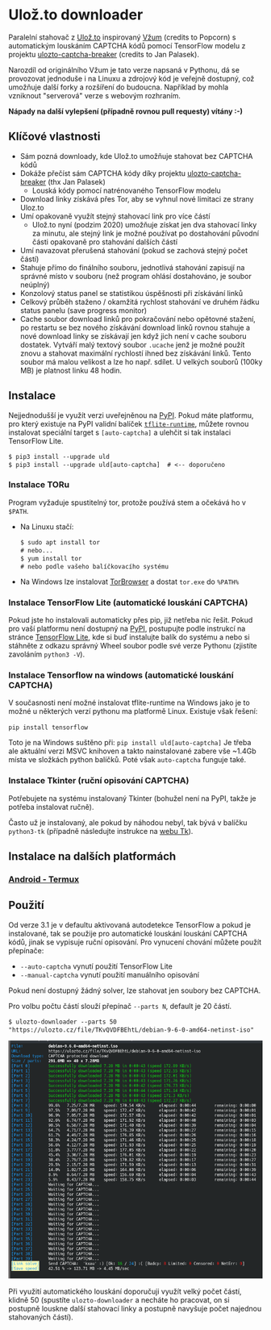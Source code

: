 # Ulož.to downloader

Paralelní stahovač z [Ulož.to](http://ulozto.cz) inspirovaný
[Vžum](http://vzum.8u.cz/) (credits to Popcorn) s automatickým louskáním CAPTCHA
kódů pomocí TensorFlow modelu z projektu
[ulozto-captcha-breaker](https://github.com/JanPalasek/ulozto-captcha-breaker)
(credits to Jan Palasek).

Narozdíl od originálního Vžum je tato verze napsaná v Pythonu, dá se provozovat
jednoduše i na Linuxu a zdrojový kód je veřejně dostupný, což umožňuje další
forky a rozšíření do budoucna. Například by mohla vzniknout "serverová" verze
s webovým rozhraním.

**Nápady na další vylepšení (případně rovnou pull requesty) vítány :-)**

## Klíčové vlastnosti

* Sám pozná downloady, kde Ulož.to umožňuje stahovat bez CAPTCHA kódů
* Dokáže přečíst sám CAPTCHA kódy díky projektu
  [ulozto-captcha-breaker](https://github.com/JanPalasek/ulozto-captcha-breaker) (thx Jan Palasek)
  * Louská kódy pomocí natrénovaného TensorFlow modelu
* Download linky získává přes Tor, aby se vyhnul nové limitaci ze strany Uloz.to
* Umí opakovaně využít stejný stahovací link pro více částí
  * Ulož.to nyní (podzim 2020) umožňuje získat jen dva stahovací linky za
    minutu, ale stejný link je možné používat po dostahování původní části
    opakovaně pro stahování dalších částí
* Umí navazovat přerušená stahování (pokud se zachová stejný počet částí)
* Stahuje přímo do finálního souboru, jednotlivá stahování zapisují na správné
  místo v souboru (než program ohlásí dostahováno, je soubor neúplný)
* Konzolový status panel se statistikou úspěšnosti při získávání linků
* Celkový průběh staženo / okamžitá rychlost stahování ve druhém řádku status panelu (save progress monitor)
* Cache soubor download linků pro pokračování nebo opětovné stažení, po restartu se bez nového
  získávání download linků rovnou stahuje a nové download linky se získávají jen když jich není
  v cache souboru dostatek. Vytváří malý textový soubor `.ucache` jenž je možné použít znovu
  a stahovat maximální rychlostí ihned bez získávání linků. Tento soubor má malou velikost
  a lze ho např. sdílet. U velkých souborů (100ky MB) je platnost linku 48 hodin.

## Instalace

Nejjednodušší je využít verzi uveřejněnou na [PyPI](https://pypi.org/project/ulozto-downloader/).
Pokud máte platformu, pro který existuje na PyPI validní balíček
[`tflite-runtime`](https://pypi.org/project/tflite-runtime/), můžete rovnou
instalovat speciální target s `[auto-captcha]` a ulehčit si tak instalaci
TensorFlow Lite.

[//]: <> (nazev bude platit jen pro tuto verzi urcenou pro testovani novych funkci a oprav)
```shell
$ pip3 install --upgrade uld
$ pip3 install --upgrade uld[auto-captcha]  # <-- doporučeno
```

### Instalace TORu

Program vyžaduje spustitelný tor, protože používá stem a očekává ho v `$PATH`.

* Na Linuxu stačí:

  ```shell
  $ sudo apt install tor
  # nebo...
  $ yum install tor
  # nebo podle vašeho balíčkovacího systému
  ```

* Na Windows lze instalovat [TorBrowser](https://www.torproject.org/download/)
  a dostat `tor.exe` do `%PATH%`

### Instalace TensorFlow Lite (automatické louskání CAPTCHA)

Pokud jste ho instalovali automaticky přes pip, již netřeba nic řešit. Pokud pro
vaší platformu není dostupný na [PyPI](https://pypi.org/project/tflite-runtime/),
postupujte podle instrukcí na stránce [TensorFlow Lite](https://www.tensorflow.org/lite/guide/python),
kde si buď instalujte balík do systému a nebo si stáhněte z odkazu správný Wheel
soubor podle své verze Pythonu (zjistíte zavoláním `python3 -V`).

### Instalace Tensorflow na windows (automatické louskání CAPTCHA)

V současnosti není možné instalovat tflite-runtime na Windows jako je to možné u některých verzí pythonu ma platformě Linux.
Existuje však řešení:

`pip install tensorflow`

Toto je na Windows suštěno při: `pip install uld[auto-captcha]`
Je třeba ale aktuální verzi MSVC knihoven a takto nainstalované zabere vše ~1.4Gb místa ve složkách python balíčků. Poté však `auto-captcha` funguje také.

### Instalace Tkinter (ruční opisování CAPTCHA)

Potřebujete na systému instalovaný Tkinter (bohužel není na PyPI, takže je
potřeba instalovat ručně).

Často už je instalovaný, ale pokud by náhodou nebyl, tak bývá v balíčku
`python3-tk` (případně následujte instrukce na
[webu Tk](https://tkdocs.com/tutorial/install.html)).

## Instalace na dalších platformách

### [Android - Termux](doc/install.md)

## Použití

Od verze 3.1 je v defaultu aktivovaná autodetekce TensorFlow a pokud je instalované,
tak se použije pro automatické louskání louskání CAPTCHA kódů, jinak se vypisuje
ruční opisování. Pro vynucení chování můžete použít přepínače:

* `--auto-captcha` vynutí použití TensorFlow Lite
* `--manual-captcha` vynutí použití manuálního opisování

Pokud není dostupný žádný solver, lze stahovat jen soubory bez CAPTCHA.

Pro volbu počtu částí slouží přepínač `--parts N`, default je 20 částí.

```shell
$ ulozto-downloader --parts 50 "https://ulozto.cz/file/TKvQVDFBEhtL/debian-9-6-0-amd64-netinst-iso"
```

![Ukázka stahování](https://raw.githubusercontent.com/setnicka/ulozto-downloader/master/example-screenshot.png)

Při využití automatického louskání doporučuji využít velký počet částí, klidně
50 (spustíte `ulozto-downloader` a necháte ho pracovat, on si postupně louskne
další stahovací linky a postupně navyšuje počet najednou stahovaných částí).

